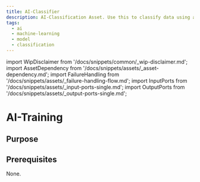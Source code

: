 ```yaml
---
title: AI-Classifier
description: AI-Classification Asset. Use this to classify data using a trained AI model.
tags:
  - ai
  - machine-learning
  - model
  - classification
---
```


import WipDisclaimer from '/docs/snippets/common/_wip-disclaimer.md';
import AssetDependency from '/docs/snippets/assets/_asset-dependency.md';
import FailureHandling from '/docs/snippets/assets/_failure-handling-flow.md';
import InputPorts from '/docs/snippets/assets/_input-ports-single.md';
import OutputPorts from '/docs/snippets/assets/_output-ports-single.md';

# AI-Training

## Purpose

[//]: # (![Throttle Asset &#40;Throttle Flow Asset&#41;]&#40;.asset-flow-throttle_images/2023-09-14-16-56-57.png&#41;)

[//]: # ()
[//]: # (The Throttle Asset allows you to slow down processing speed within the leg of a Workflow where this Processor is inserted.)

[//]: # ()
[//]: # (Typical use cases are when you do not want to overburden an external system with too many requests in too little time. Using the Throttle Asset you can control throughput based on only a few)

[//]: # (parameters.)

## Prerequisites

None.

<WipDisclaimer></WipDisclaimer>
